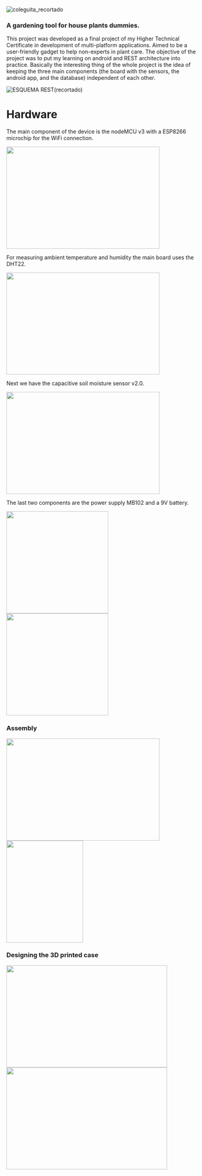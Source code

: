 ![coleguita_recortado](https://user-images.githubusercontent.com/104777178/205708178-5c402931-34a3-4a97-b327-707c1ae15942.png)
### A gardening tool for house plants dummies.

This project was developed as a final project of my Higher Technical Certificate in development of multi-platform applications. Aimed to be a user-friendly gadget
to help non-experts in plant care. The objective of the project was to put my learning on android and REST architecture into practice. 
Basically the interesting thing of the whole project is the idea of keeping the three main components (the board with the sensors, the android app, and the database)
independent of each other.

![ESQUEMA REST(recortado)](https://user-images.githubusercontent.com/104777178/207394025-697be728-7096-4b8c-ac35-af793dfc306b.png)

# Hardware

The main component of the device is the nodeMCU v3 with a ESP8266 microchip for the WiFi connection.

  <img src= "https://user-images.githubusercontent.com/104777178/207998554-18305bbb-8835-46b4-b9ea-303be09b1ffb.JPG" width="400" height="266"/>


For measuring ambient temperature and humidity the main board uses the DHT22.

  <img src= "https://user-images.githubusercontent.com/104777178/207998750-85e7f0fb-6437-4b71-bdee-c3f81b015b29.jpg" width="400" height="266"/>
  
Next we have the capacitive soil moisture sensor v2.0.

  <img src= "https://user-images.githubusercontent.com/104777178/208001027-72459345-d642-427f-8ac9-5c4ef9058ec6.jpg" width="400" height="266"/>
  
The last two components are the power supply MB102 and a 9V battery.
<p float="left">
  <img src= "https://user-images.githubusercontent.com/104777178/208714764-59333f8c-eef6-4fd3-aeb2-b2c1a38f31ac.jpg" width="266" height="266"/>

  <img src= "https://user-images.githubusercontent.com/104777178/208714776-e844bb18-03d6-424c-ae03-2a6dcc2ca395.jpg" width="266" height="266"/>
</p>

### Assembly

<p float="left">
  <img src= "https://user-images.githubusercontent.com/104777178/208717640-a30d68a9-dcab-4151-80fc-2774b6e6dcb6.jpg" width="400" height="266"/>
  <img src= "https://user-images.githubusercontent.com/104777178/208718389-c43a5b04-babb-46b4-9d91-9393185f5c24.jpg" width="200" height="266"/>
</p>

### Designing the 3D printed case
<p float="left">
  <img src= "https://user-images.githubusercontent.com/104777178/208721249-14a988fd-644b-4418-8a61-5a4c0e813bc2.png" width="420" height="266"/>
  <img src= "https://user-images.githubusercontent.com/104777178/208721400-6e50a7ea-4bfa-4be2-8823-0dc2e1821c02.jpg" width="420" height="266"/>
</p>


